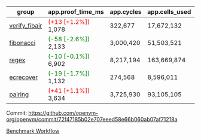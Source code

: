 | group | app.proof_time_ms | app.cycles | app.cells_used | leaf.proof_time_ms | leaf.cycles | leaf.cells_used |
| -- | -- | -- | -- | -- | -- | -- |
| [verify_fibair](https://github.com/openvm-org/openvm/blob/benchmark-results/benchmarks-pr/1924/verify_fibair-72f47185b02e707eeed58e66b060ab07af71218a.md) |<span style='color: red'>(+13 [+1.2%])</span> 1,078 |  322,677 |  17,672,132 |- | - | - |
| [fibonacci](https://github.com/openvm-org/openvm/blob/benchmark-results/benchmarks-pr/1924/fibonacci-72f47185b02e707eeed58e66b060ab07af71218a.md) |<span style='color: green'>(-58 [-2.6%])</span> 2,133 |  3,000,420 |  51,503,521 |- | - | - |
| [regex](https://github.com/openvm-org/openvm/blob/benchmark-results/benchmarks-pr/1924/regex-72f47185b02e707eeed58e66b060ab07af71218a.md) |<span style='color: green'>(-10 [-0.1%])</span> 6,902 |  8,217,194 |  163,669,874 |- | - | - |
| [ecrecover](https://github.com/openvm-org/openvm/blob/benchmark-results/benchmarks-pr/1924/ecrecover-72f47185b02e707eeed58e66b060ab07af71218a.md) |<span style='color: green'>(-19 [-1.7%])</span> 1,132 |  274,568 |  8,596,011 |- | - | - |
| [pairing](https://github.com/openvm-org/openvm/blob/benchmark-results/benchmarks-pr/1924/pairing-72f47185b02e707eeed58e66b060ab07af71218a.md) |<span style='color: red'>(+41 [+1.1%])</span> 3,634 |  3,725,930 |  93,105,105 |- | - | - |


Commit: https://github.com/openvm-org/openvm/commit/72f47185b02e707eeed58e66b060ab07af71218a

[Benchmark Workflow](https://github.com/openvm-org/openvm/actions/runs/16727293640)
